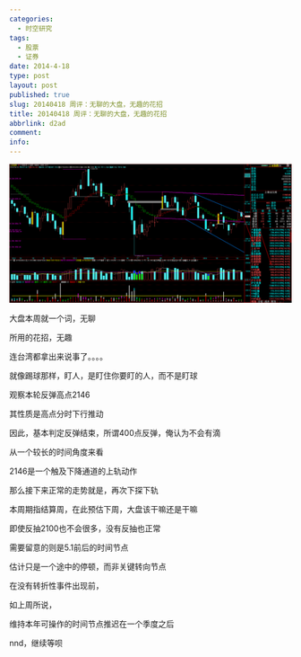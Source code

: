 ```yaml
---
categories:
  - 时空研究
tags:
  - 股票
  - 证券
date: 2014-4-18
type: post
layout: post
published: true
slug: 20140418 周评：无聊的大盘，无趣的花招
title: 20140418 周评：无聊的大盘，无趣的花招
abbrlink: d2ad
comment:
info:
---
```

![20140418-0](/images/20140418-0.gif)

大盘本周就一个词，无聊

所用的花招，无趣

连台湾都拿出来说事了。。。。

就像踢球那样，盯人，是盯住你要盯的人，而不是盯球


观察本轮反弹高点2146

其性质是高点分时下行推动

因此，基本判定反弹结束，所谓400点反弹，俺认为不会有滴


从一个较长的时间角度来看

2146是一个触及下降通道的上轨动作

那么接下来正常的走势就是，再次下探下轨


本周期指结算周，在此预估下周，大盘该干嘛还是干嘛

即使反抽2100也不会很多，没有反抽也正常

需要留意的则是5.1前后的时间节点

估计只是一个途中的停顿，而非关键转向节点


在没有转折性事件出现前，

如上周所说，

维持本年可操作的时间节点推迟在一个季度之后

nnd，继续等呗